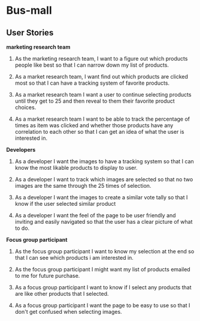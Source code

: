 # Bus-mall 

## User Stories

**marketing research team**

1. As the marketing research team, I want to a figure out which products people like best so that I can narrow down my list of products.

2. As a market research team, I want find out which products are clicked most so that I can have a tracking system of favorite products.

3. As a market research team I want a user to continue selecting products until they get to 25 and then reveal to them their favorite product choices.

4. As a market research team I want to be able to track the percentage of times as item was clicked and whether those products have any correlation to each other so that I can get an idea of what the user is interested in.

**Developers**

1. As a developer I want the images to have a tracking system so that I can know the most likable products to display to user.

2. As a developer I want to track which images are selected so that no two images are the same through the 25 times of selection.

3. As a developer I want the images to create a similar vote tally so that I know if the user selected similar product

4. As a developer I want the feel of the page to be user friendly and inviting and easily navigated so that the user has a clear picture of what to do.


**Focus group participant**

1. As the focus group participant I want to know my selection at the end so that I can see which products i am interested in.

2. As the focus group participant I might want my list of products emailed to me for future purchase.

3. As a focus group participant I want to know if I select any products that are like other products that I selected. 

4. As a focus group participant I want the page to be easy to use so that I don't get confused when selecting images.

